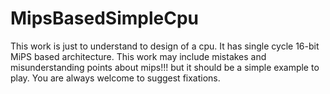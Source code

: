 # MipsBasedSimpleCpu
This work is just to understand to design of a cpu.  It has single cycle 16-bit MiPS based architecture.
This work may include mistakes and misunderstanding points about mips!!! but it should be a simple example to play. 
You are always welcome to suggest fixations.
